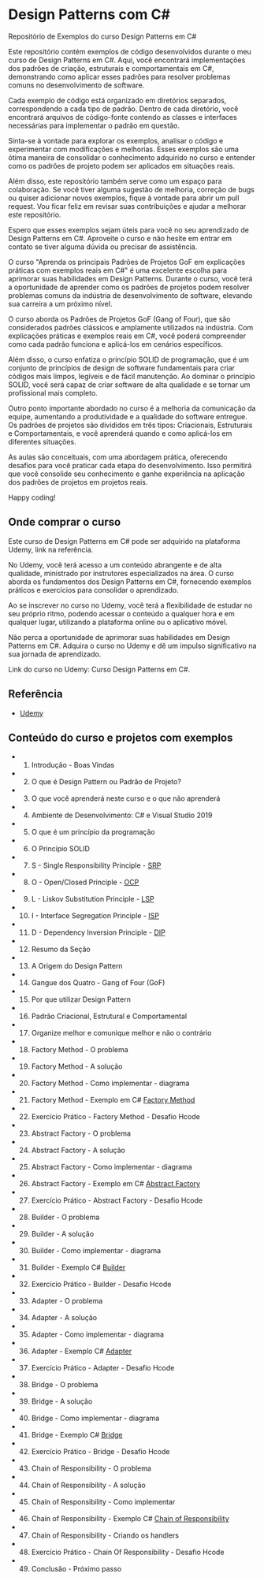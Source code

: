 # Design Patterns com C#

Repositório de Exemplos do curso Design Patterns em C#

Este repositório contém exemplos de código desenvolvidos durante o meu curso de Design Patterns em C#. Aqui, você encontrará implementações dos padrões de criação, estruturais e comportamentais em C#, demonstrando como aplicar esses padrões para resolver problemas comuns no desenvolvimento de software.

Cada exemplo de código está organizado em diretórios separados, correspondendo a cada tipo de padrão. Dentro de cada diretório, você encontrará arquivos de código-fonte contendo as classes e interfaces necessárias para implementar o padrão em questão.

Sinta-se à vontade para explorar os exemplos, analisar o código e experimentar com modificações e melhorias. Esses exemplos são uma ótima maneira de consolidar o conhecimento adquirido no curso e entender como os padrões de projeto podem ser aplicados em situações reais.

Além disso, este repositório também serve como um espaço para colaboração. Se você tiver alguma sugestão de melhoria, correção de bugs ou quiser adicionar novos exemplos, fique à vontade para abrir um pull request. Vou ficar feliz em revisar suas contribuições e ajudar a melhorar este repositório.

Espero que esses exemplos sejam úteis para você no seu aprendizado de Design Patterns em C#. Aproveite o curso e não hesite em entrar em contato se tiver alguma dúvida ou precisar de assistência.

O curso "Aprenda os principais Padrões de Projetos GoF em explicações práticas com exemplos reais em C#" é uma excelente escolha para aprimorar suas habilidades em Design Patterns. Durante o curso, você terá a oportunidade de aprender como os padrões de projetos podem resolver problemas comuns da indústria de desenvolvimento de software, elevando sua carreira a um próximo nível.

O curso aborda os Padrões de Projetos GoF (Gang of Four), que são considerados padrões clássicos e amplamente utilizados na indústria. Com explicações práticas e exemplos reais em C#, você poderá compreender como cada padrão funciona e aplicá-los em cenários específicos.

Além disso, o curso enfatiza o princípio SOLID de programação, que é um conjunto de princípios de design de software fundamentais para criar códigos mais limpos, legíveis e de fácil manutenção. Ao dominar o princípio SOLID, você será capaz de criar software de alta qualidade e se tornar um profissional mais completo.

Outro ponto importante abordado no curso é a melhoria da comunicação da equipe, aumentando a produtividade e a qualidade do software entregue. Os padrões de projetos são divididos em três tipos: Criacionais, Estruturais e Comportamentais, e você aprenderá quando e como aplicá-los em diferentes situações.

As aulas são conceituais, com uma abordagem prática, oferecendo desafios para você praticar cada etapa do desenvolvimento. Isso permitirá que você consolide seu conhecimento e ganhe experiência na aplicação dos padrões de projetos em projetos reais.

Happy coding!


## Onde comprar o curso

Este curso de Design Patterns em C# pode ser adquirido na plataforma Udemy, link na referência.

No Udemy, você terá acesso a um conteúdo abrangente e de alta qualidade, ministrado por instrutores especializados na área. O curso aborda os fundamentos dos Design Patterns em C#, fornecendo exemplos práticos e exercícios para consolidar o aprendizado.

Ao se inscrever no curso no Udemy, você terá a flexibilidade de estudar no seu próprio ritmo, podendo acessar o conteúdo a qualquer hora e em qualquer lugar, utilizando a plataforma online ou o aplicativo móvel.

Não perca a oportunidade de aprimorar suas habilidades em Design Patterns em C#. Adquira o curso no Udemy e dê um impulso significativo na sua jornada de aprendizado.

Link do curso no Udemy: Curso Design Patterns em C#.

## Referência

 - [Udemy](https://www.udemy.com/course/curso-design-patterns-csharp/)


## Conteúdo do curso e projetos com exemplos

- 01. Introdução - Boas Vindas
- 02. O que é Design Pattern ou Padrão de Projeto?
- 03. O que você aprenderá neste curso e o que não aprenderá
- 04. Ambiente de Desenvolvimento: C# e Visual Studio 2019
- 05. O que é um princípio da programação
- 06. O Princípio SOLID
- 07. S - Single Responsibility Principle - [SRP](https://github.com/brunomlima/DesignPatternscomCSharp/tree/main/S)
- 08. O - Open/Closed Principle - [OCP](https://github.com/brunomlima/DesignPatternscomCSharp/tree/main/O) 
- 09. L - Liskov Substitution Principle - [LSP](https://github.com/brunomlima/DesignPatternscomCSharp/tree/main/L)
- 10. I - Interface Segregation Principle - [ISP](https://github.com/brunomlima/DesignPatternscomCSharp/tree/main/I)
- 11. D - Dependency Inversion Principle - [DIP](https://github.com/brunomlima/DesignPatternscomCSharp/tree/main/D)
- 12. Resumo da Seção
- 13. A Origem do Design Pattern
- 14. Gangue dos Quatro - Gang of Four (GoF)
- 15. Por que utilizar Design Pattern
- 16. Padrão Criacional, Estrutural e Comportamental
- 17. Organize melhor e comunique melhor e não o contrário
- 18. Factory Method - O problema
- 19. Factory Method - A solução
- 20. Factory Method - Como implementar - diagrama
- 21. Factory Method - Exemplo em C#
[Factory Method](https://github.com/brunomlima/DesignPatternscomCSharp/tree/main/FactoryMethodExecicioPratico)
- 22. Exercício Prático - Factory Method - Desafio Hcode
- 23. Abstract Factory - O problema
- 24. Abstract Factory - A solução
- 25. Abstract Factory - Como implementar - diagrama
- 26. Abstract Factory - Exemplo em C#
[Abstract Factory](https://github.com/brunomlima/DesignPatternscomCSharp/tree/main/AbstractFactory)
- 27. Exercício Prático - Abstract Factory - Desafio Hcode
- 28. Builder - O problema
- 29. Builder - A solução
- 30. Builder - Como implementar - diagrama
- 31. Builder - Exemplo C#
[Builder](https://github.com/brunomlima/DesignPatternscomCSharp/tree/main/Builder)
- 32. Exercício Prático - Builder - Desafio Hcode
- 33. Adapter - O problema
- 34. Adapter - A solução
- 35. Adapter - Como implementar - diagrama
- 36. Adapter - Exemplo C#
[Adapter](https://github.com/brunomlima/DesignPatternscomCSharp/tree/main/Adapter)
- 37. Exercício Prático - Adapter - Desafio Hcode
- 38. Bridge - O problema
- 39. Bridge - A solução
- 40. Bridge - Como implementar - diagrama
- 41. Bridge - Exemplo C#
[Bridge](https://github.com/brunomlima/DesignPatternscomCSharp/tree/main/Bridge)
- 42. Exercício Prático - Bridge - Desafio Hcode
- 43. Chain of Responsibility - O problema
- 44. Chain of Responsibility - A solução
- 45. Chain of Responsibility - Como implementar
- 46. Chain of Responsibility - Exemplo C#
[Chain of Responsibility](https://github.com/brunomlima/DesignPatternscomCSharp/tree/main/ChainOfResponsibility)
- 47. Chain of Responsibility - Criando os handlers
- 48. Exercício Prático - Chain Of Responsibility - Desafio Hcode
- 49. Conclusão - Próximo passo